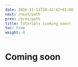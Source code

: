 ```yaml
---
date: 2016-11-11T20:42:42+01:00
next: /next/path
prev: /prev/path
title: Tutorials (coming soon)
toc: true
weight: 0
---
```

# Coming soon
